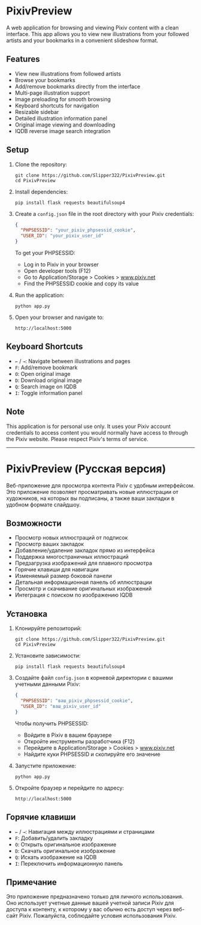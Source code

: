 # PixivPreview

A web application for browsing and viewing Pixiv content with a clean interface. This app allows you to view new illustrations from your followed artists and your bookmarks in a convenient slideshow format.

## Features

- View new illustrations from followed artists
- Browse your bookmarks
- Add/remove bookmarks directly from the interface
- Multi-page illustration support
- Image preloading for smooth browsing
- Keyboard shortcuts for navigation
- Resizable sidebar
- Detailed illustration information panel
- Original image viewing and downloading
- IQDB reverse image search integration

## Setup

1. Clone the repository:
   ```
   git clone https://github.com/Slipper322/PixivPreview.git
   cd PixivPreview
   ```

2. Install dependencies:
   ```
   pip install flask requests beautifulsoup4
   ```

3. Create a `config.json` file in the root directory with your Pixiv credentials:
   ```json
   {
     "PHPSESSID": "your_pixiv_phpsessid_cookie",
     "USER_ID": "your_pixiv_user_id"
   }
   ```
   
   To get your PHPSESSID:
   - Log in to Pixiv in your browser
   - Open developer tools (F12)
   - Go to Application/Storage > Cookies > www.pixiv.net
   - Find the PHPSESSID cookie and copy its value

4. Run the application:
   ```
   python app.py
   ```

5. Open your browser and navigate to:
   ```
   http://localhost:5000
   ```

## Keyboard Shortcuts

- `←` / `→`: Navigate between illustrations and pages
- `F`: Add/remove bookmark
- `O`: Open original image
- `D`: Download original image
- `Q`: Search image on IQDB
- `I`: Toggle information panel

## Note

This application is for personal use only. It uses your Pixiv account credentials to access content you would normally have access to through the Pixiv website. Please respect Pixiv's terms of service.

---

# PixivPreview (Русская версия)

Веб-приложение для просмотра контента Pixiv с удобным интерфейсом. Это приложение позволяет просматривать новые иллюстрации от художников, на которых вы подписаны, а также ваши закладки в удобном формате слайдшоу.

## Возможности

- Просмотр новых иллюстраций от подписок
- Просмотр ваших закладок
- Добавление/удаление закладок прямо из интерфейса
- Поддержка многостраничных иллюстраций
- Предзагрузка изображений для плавного просмотра
- Горячие клавиши для навигации
- Изменяемый размер боковой панели
- Детальная информационная панель об иллюстрации
- Просмотр и скачивание оригинальных изображений
- Интеграция с поиском по изображению IQDB

## Установка

1. Клонируйте репозиторий:
   ```
   git clone https://github.com/Slipper322/PixivPreview.git
   cd PixivPreview
   ```

2. Установите зависимости:
   ```
   pip install flask requests beautifulsoup4
   ```

3. Создайте файл `config.json` в корневой директории с вашими учетными данными Pixiv:
   ```json
   {
     "PHPSESSID": "ваш_pixiv_phpsessid_cookie",
     "USER_ID": "ваш_pixiv_user_id"
   }
   ```
   
   Чтобы получить PHPSESSID:
   - Войдите в Pixiv в вашем браузере
   - Откройте инструменты разработчика (F12)
   - Перейдите в Application/Storage > Cookies > www.pixiv.net
   - Найдите куки PHPSESSID и скопируйте его значение

4. Запустите приложение:
   ```
   python app.py
   ```

5. Откройте браузер и перейдите по адресу:
   ```
   http://localhost:5000
   ```

## Горячие клавиши

- `←` / `→`: Навигация между иллюстрациями и страницами
- `F`: Добавить/удалить закладку
- `O`: Открыть оригинальное изображение
- `D`: Скачать оригинальное изображение
- `Q`: Искать изображение на IQDB
- `I`: Переключить информационную панель

## Примечание

Это приложение предназначено только для личного использования. Оно использует учетные данные вашей учетной записи Pixiv для доступа к контенту, к которому у вас обычно есть доступ через веб-сайт Pixiv. Пожалуйста, соблюдайте условия использования Pixiv.
